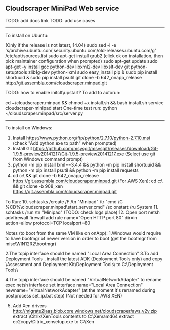 Cloudscraper MiniPad Web service
--------------------------------

TODO: add docs link
TODO: add use cases


--------------------------------
To install on Ubuntu:

(Only if the release is not latest, 14.04) sudo sed -i -e 's/archive.ubuntu.com\|security.ubuntu.com/old-releases.ubuntu.com/g' /etc/apt/sources.list
sudo apt-get install grub2 
(click ok on installation, then pick maintainer configuration when prompted)
sudo apt-get update
sudo apt-get -y install gcc python-dev libxml2-dev libxslt-dev git python-setuptools zlib1g-dev python-lxml
sudo easy_install pip & sudo pip install shortuuid & sudo pip install psutil
git clone -b 642_onapp_release http://git.assembla.com/cloudscraper.minpad.git



TODO: how to enable initclt\upstart?
To add to autorun: 

cd ~/cloudscraper.minpad && chmod +x install.sh && bash install.sh
service cloudscraper-minipad start
One-time test run:
python ~/cloudscraper.minpad/src/server.py


_________________________________________
To install on Windows:
1. Install https://www.python.org/ftp/python/2.7.10/python-2.7.10.msi (check "Add python.exe to path" when prompted) 
2. Install Git https://github.com/msysgit/msysgit/releases/download/Git-1.9.5-preview20141217/Git-1.9.5-preview20141217.exe (Select use git from Windows command prompt)
3. python -m pip install lxml==3.4.4 && python -m pip install shortuuid && python -m pip install psutil && python -m pip install requests
4. cd c:\ && git clone -b 642_onapp_release  https://git.assembla.com/cloudscraper.minpad.git
(For AWS Xen): cd c:\ && git clone -b 908_xen  https://git.assembla.com/cloudscraper.minpad.git

To Run: 
10. schtasks /create /F /tn "Minipad" /tr "cmd /C %CD%\cloudscraper.minpad\start_server.cmd" /sc onstart /ru System
11. schtasks /run /tn "Minipad" 
(TODO: check logs place)
12. Open port 
netsh advfirewall firewall add rule name="Open HTTP port 80" dir=in action=allow protocol=TCP localport=80


Notes (to boot from the same VM like on onApp):
1.Windows would require to have bootmgr of newer version in order to boot (get the bootmgr from misc\WIN12R2\bootmgr)

2.The tcpip interface should be named "Local Area Connection"
3.To add Deployment Tools , install the latest ADK (Deployment Tools only) and copy <ADK install Path>\Assessment and Deployment Kit\Deployment Tools\ to C:\Deployment Tools\

4.The tcpip interface should be named "VirtualNetworkAdapter"
to rename exec
netsh interface set interface name="Local Area Connection" newname="VirtualNetworkAdapter"
(at the moment it's renamed during postprocess set_ip.bat step)
(Not needed for AWS XEN)

5. Add Xen drivers
http://migrate2iaas.blob.core.windows.net/cloudscraper/aws_v2v.zip
extract \Citrix\XenTools contents to C:\Xen\amd64
extract ec2copy\Citrix_xensetup.exe to C:\Xen
